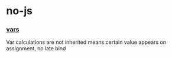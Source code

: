 # no-js
### [vars](./vars/)

Var calculations are not inherited means certain value appears on assignment, no late bind